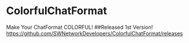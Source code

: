 # ColorfulChatFormat
Make Your ChatFormat COLORFUL!
##Released 1st Version!
https://github.com/SWNetworkDevelopers/ColorfulChatFormat/releases
